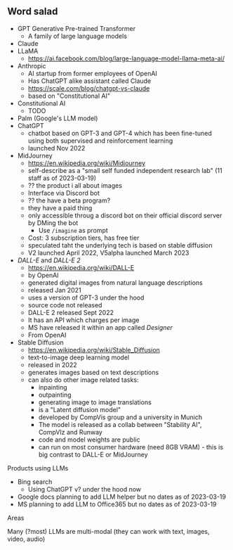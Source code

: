 ## Word salad

- GPT Generative Pre-trained Transformer
    - A family of large language models
- Claude
- LLaMA
    - https://ai.facebook.com/blog/large-language-model-llama-meta-ai/
- Anthropic
    - AI startup from former employees of OpenAI
    - Has ChatGPT alike assistant called Claude
    - https://scale.com/blog/chatgpt-vs-claude
    - based on "Constitutional AI"
- Constitutional AI
    - TODO
- Palm (Google's LLM model)
- ChatGPT
    - chatbot based on GPT-3 and GPT-4 which has been fine-tuned using both
      supervised and reinforcement learning
    - launched Nov 2022
- MidJourney
    - https://en.wikipedia.org/wiki/Midjourney
    - self-describe as a "small self funded independent research lab" (11 staff
      as of 2023-03-19)
    - ?? the product i all about images
    - Interface via Discord bot
    - ?? the have a beta program?
    - they have a paid thing
    - only accessible throug a discord bot on their official discord server by
      DMing the bot
        - Use `/imagine` as prompt
    - Cost: 3 subscription tiers, has free tier
    - speculated taht the underlying tech is based on stable diffusion
    - V2 launched April 2022, V5alpha launched March 2023
- _DALL-E_ and _DALL-E 2_
    - https://en.wikipedia.org/wiki/DALL-E
    - by OpenAI
    - generated digital images from natural language descriptions
    - released Jan 2021
    - uses a version of GPT-3 under the hood
    - source code not released
    - DALL-E 2 released Sept 2022
    - It has an API which charges per image
    - MS have released it within an app called _Designer_
    * From OpenAI
- Stable Diffusion
    - https://en.wikipedia.org/wiki/Stable_Diffusion
    - text-to-image deep learning model
    - released in 2022
    - generates images based on text descriptions
    - can also do other image related tasks:
        - inpainting
        - outpainting
        - generating image to image translations
        - is a "Latent diffusion model"
        - developed by CompVis group and a university in Munich
        - The model is released as a collab between "Stability AI", CompVIz and
          Runway
        - code and model weights are public
        - can run on most consumer hardware (need 8GB VRAM) - this is big
          contrast to DALL-E or MidJourney

Products using LLMs

- Bing search
    - Using ChatGPT v? under the hood now
- Google docs planning to add LLM helper but no dates as of 2023-03-19
- MS planning to add LLM to Office365 but no dates as of 2023-03-19

Areas

Many (?most) LLMs are multi-modal (they can work with text, images, video,
audio)

